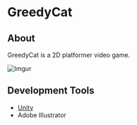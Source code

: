 # GreedyCat
## About
GreedyCat is a 2D platformer video game.

![Imgur](https://i.imgur.com/U7jc6z0.png)

## Development Tools
- [Unity](https://unity.com/)
- Adobe Illustrator


